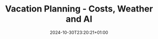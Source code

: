---
title: "Vacation Planning - Costs, Weather and AI"
date: 2024-10-30T23:20:21+01:00
draft: true
tags: ["Python"]
description: ""
summary: ''
url: 'python-vacations'
---